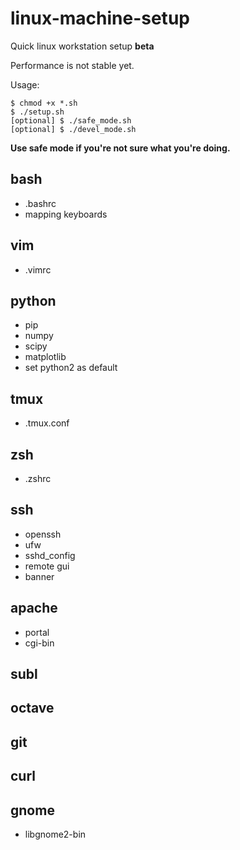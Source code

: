 # linux-machine-setup
Quick linux workstation setup **beta**

Performance is not stable yet.

Usage: 
```
$ chmod +x *.sh
$ ./setup.sh
[optional] $ ./safe_mode.sh
[optional] $ ./devel_mode.sh
```
**Use safe mode if you're not sure what you're doing.**

## bash
- .bashrc
- mapping keyboards

## vim
- .vimrc

## python
- pip
- numpy
- scipy
- matplotlib
- set python2 as default

## tmux
- .tmux.conf

## zsh
- .zshrc

## ssh
- openssh
- ufw
- sshd_config
- remote gui
- banner

## apache
- portal
- cgi-bin

## subl

## octave

## git

## curl

## gnome
- libgnome2-bin
